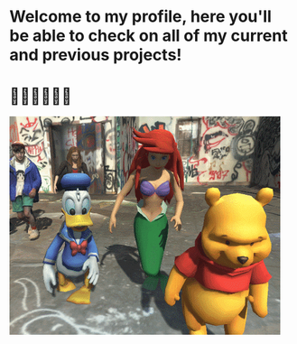 # Welcome to my profile, here you'll be able to check on all of my current and previous projects!
# 🐱‍👤🐱‍👤🐱‍👤
![GIF is lost](giphy.gif)
<!--
**ReaQuex/ReaQuex** is a ✨ _special_ ✨ repository because its `README.md` (this file) appears on your GitHub profile.

Here are some ideas to get you started:

- 🔭 I’m currently working on ...
- 🌱 I’m currently learning ...
- 👯 I’m looking to collaborate on ...
- 🤔 I’m looking for help with ...
- 💬 Ask me about ...
- 📫 How to reach me: ...
- 😄 Pronouns: ...
- ⚡ Fun fact: ...
-->
